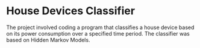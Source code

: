 # House Devices Classifier

The project involved coding a program that classifies a house device based on its power consumption over a specified time period. The classifier was based on Hidden Markov Models.
